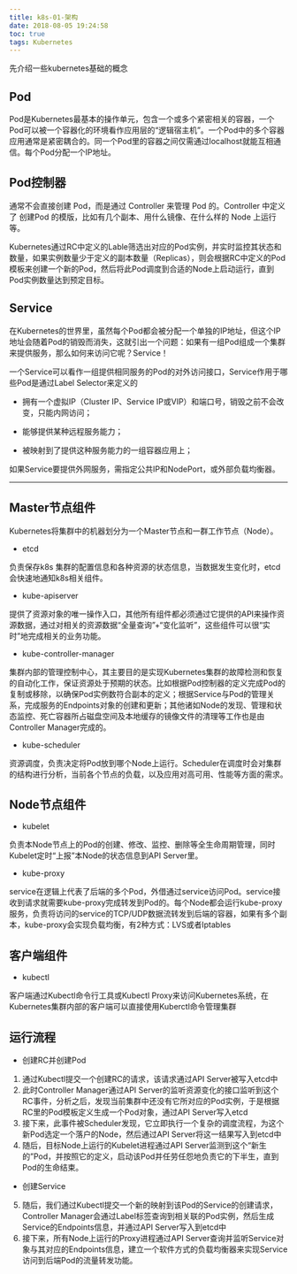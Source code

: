 ```yaml
---
title: k8s-01-架构
date: 2018-08-05 19:24:58
toc: true
tags: Kubernetes
---
```




先介绍一些kubernetes基础的概念

## Pod

Pod是Kubernetes最基本的操作单元，包含一个或多个紧密相关的容器，一个Pod可以被一个容器化的环境看作应用层的“逻辑宿主机”。一个Pod中的多个容器应用通常是紧密耦合的。同一个Pod里的容器之间仅需通过localhost就能互相通信。每个Pod分配一个IP地址。

## Pod控制器

通常不会直接创建 Pod，而是通过 Controller 来管理 Pod 的。Controller 中定义了 创建Pod 
的模版，比如有几个副本、用什么镜像、在什么样的 Node 上运行等。

Kubernetes通过RC中定义的Lable筛选出对应的Pod实例，并实时监控其状态和数量，如果实例数量少于定义的副本数量（Replicas），则会根据RC中定义的Pod模板来创建一个新的Pod，然后将此Pod调度到合适的Node上启动运行，直到Pod实例数量达到预定目标。

## Service
在Kubernetes的世界里，虽然每个Pod都会被分配一个单独的IP地址，但这个IP地址会随着Pod的销毁而消失，这就引出一个问题：如果有一组Pod组成一个集群来提供服务，那么如何来访问它呢？Service！

一个Service可以看作一组提供相同服务的Pod的对外访问接口，Service作用于哪些Pod是通过Label Selector来定义的

- 拥有一个虚拟IP（Cluster IP、Service IP或VIP）和端口号，销毁之前不会改变，只能内网访问；

- 能够提供某种远程服务能力；
- 被映射到了提供这种服务能力的一组容器应用上；

如果Service要提供外网服务，需指定公共IP和NodePort，或外部负载均衡器。

---

## Master节点组件

Kubernetes将集群中的机器划分为一个Master节点和一群工作节点（Node）。

- etcd 

负责保存k8s 集群的配置信息和各种资源的状态信息，当数据发生变化时，etcd会快速地通知k8s相关组件。

- kube-apiserver

提供了资源对象的唯一操作入口，其他所有组件都必须通过它提供的API来操作资源数据，通过对相关的资源数据“全量查询”+“变化监听”，这些组件可以很“实时”地完成相关的业务功能。

- kube-controller-manager 

集群内部的管理控制中心，其主要目的是实现Kubernetes集群的故障检测和恢复的自动化工作，保证资源处于预期的状态。比如根据Pod控制器的定义完成Pod的复制或移除，以确保Pod实例数符合副本的定义；根据Service与Pod的管理关系，完成服务的Endpoints对象的创建和更新；其他诸如Node的发现、管理和状态监控、死亡容器所占磁盘空间及本地缓存的镜像文件的清理等工作也是由Controller Manager完成的。

- kube-scheduler 

资源调度，负责决定将Pod放到哪个Node上运行。Scheduler在调度时会对集群的结构进行分析，当前各个节点的负载，以及应用对高可用、性能等方面的需求。 



## Node节点组件

- kubelet 

负责本Node节点上的Pod的创建、修改、监控、删除等全生命周期管理，同时Kubelet定时“上报”本Node的状态信息到API Server里。

- kube-proxy 

service在逻辑上代表了后端的多个Pod，外借通过service访问Pod。service接收到请求就需要kube-proxy完成转发到Pod的。每个Node都会运行kube-proxy服务，负责将访问的service的TCP/UDP数据流转发到后端的容器，如果有多个副本，kube-proxy会实现负载均衡，有2种方式：LVS或者Iptables 



## 客户端组件

- kubectl

客户端通过Kubectl命令行工具或Kubectl Proxy来访问Kubernetes系统，在Kubernetes集群内部的客户端可以直接使用Kuberctl命令管理集群



## 运行流程 
- 创建RC并创建Pod

1. 通过Kubectl提交一个创建RC的请求，该请求通过API Server被写入etcd中
2. 此时Controller Manager通过API Server的监听资源变化的接口监听到这个RC事件，分析之后，发现当前集群中还没有它所对应的Pod实例，于是根据RC里的Pod模板定义生成一个Pod对象，通过API Server写入etcd
3. 接下来，此事件被Scheduler发现，它立即执行一个复杂的调度流程，为这个新Pod选定一个落户的Node，然后通过API Server将这一结果写入到etcd中
4. 随后，目标Node上运行的Kubelet进程通过API Server监测到这个“新生的”Pod，并按照它的定义，启动该Pod并任劳任怨地负责它的下半生，直到Pod的生命结束。

- 创建Service

5. 随后，我们通过Kubectl提交一个新的映射到该Pod的Service的创建请求，Controller Manager会通过Label标签查询到相关联的Pod实例，然后生成Service的Endpoints信息，并通过API Server写入到etcd中
6. 接下来，所有Node上运行的Proxy进程通过API Server查询并监听Service对象与其对应的Endpoints信息，建立一个软件方式的负载均衡器来实现Service访问到后端Pod的流量转发功能。
